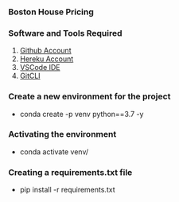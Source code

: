 ### Boston House Pricing

### Software and Tools Required

1. [Github Account](https://github.com)
2. [Hereku Account](https://heroku.com)
3. [VSCode IDE](https://code.visualstudio.com/)
4. [GitCLI](https://git-scm.com/download/linux)

### Create a new environment for the project

* conda create -p venv python==3.7 -y


### Activating the environment

* conda activate venv/


### Creating a requirements.txt file

* pip install -r requirements.txt
